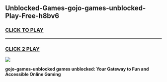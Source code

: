 
## Unblocked-Games-gojo-games-unblocked-Play-Free-h8bv6
<h3>
<a href="https://premium76.site?title=gojo-games-unblocked&ref=19M">CLICK TO PLAY</a></h3>
<hr>

<h3>
<a href="https://premium76.site?title=gojo-games-unblocked&ref=19M">CLICK 2 PLAY</a>
  
</h3>

<a href="https://premium76.site?title=gojo-games-unblocked&ref=19M"><img src="https://clearcache.store/games.png"></a>


**gojo-games-unblocked games unblocked: Your Gateway to Fun and Accessible Online Gaming**
